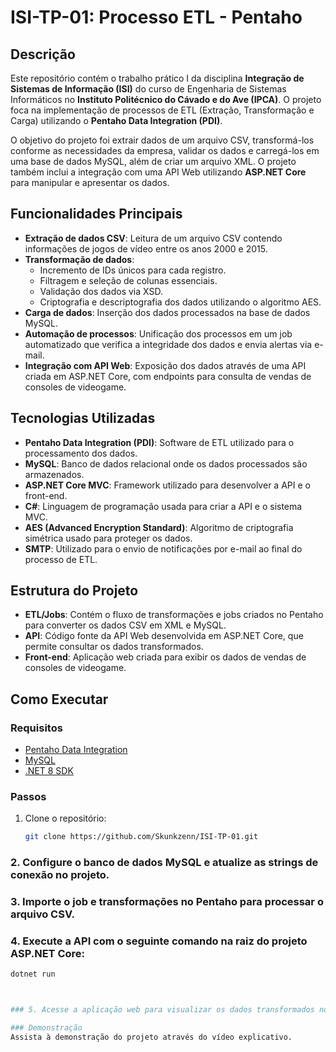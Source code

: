 # ISI-TP-01: Processo ETL - Pentaho

## Descrição
Este repositório contém o trabalho prático I da disciplina **Integração de Sistemas de Informação (ISI)** do curso de Engenharia de Sistemas Informáticos no **Instituto Politécnico do Cávado e do Ave (IPCA)**. O projeto foca na implementação de processos de ETL (Extração, Transformação e Carga) utilizando o **Pentaho Data Integration (PDI)**.

O objetivo do projeto foi extrair dados de um arquivo CSV, transformá-los conforme as necessidades da empresa, validar os dados e carregá-los em uma base de dados MySQL, além de criar um arquivo XML. O projeto também inclui a integração com uma API Web utilizando **ASP.NET Core** para manipular e apresentar os dados.

## Funcionalidades Principais

- **Extração de dados CSV**: Leitura de um arquivo CSV contendo informações de jogos de vídeo entre os anos 2000 e 2015.
- **Transformação de dados**:
  - Incremento de IDs únicos para cada registro.
  - Filtragem e seleção de colunas essenciais.
  - Validação dos dados via XSD.
  - Criptografia e descriptografia dos dados utilizando o algoritmo AES.
- **Carga de dados**: Inserção dos dados processados na base de dados MySQL.
- **Automação de processos**: Unificação dos processos em um job automatizado que verifica a integridade dos dados e envia alertas via e-mail.
- **Integração com API Web**: Exposição dos dados através de uma API criada em ASP.NET Core, com endpoints para consulta de vendas de consoles de videogame.

## Tecnologias Utilizadas

- **Pentaho Data Integration (PDI)**: Software de ETL utilizado para o processamento dos dados.
- **MySQL**: Banco de dados relacional onde os dados processados são armazenados.
- **ASP.NET Core MVC**: Framework utilizado para desenvolver a API e o front-end.
- **C#**: Linguagem de programação usada para criar a API e o sistema MVC.
- **AES (Advanced Encryption Standard)**: Algoritmo de criptografia simétrica usado para proteger os dados.
- **SMTP**: Utilizado para o envio de notificações por e-mail ao final do processo de ETL.

## Estrutura do Projeto

- **ETL/Jobs**: Contém o fluxo de transformações e jobs criados no Pentaho para converter os dados CSV em XML e MySQL.
- **API**: Código fonte da API Web desenvolvida em ASP.NET Core, que permite consultar os dados transformados.
- **Front-end**: Aplicação web criada para exibir os dados de vendas de consoles de videogame.

## Como Executar

### Requisitos

- [Pentaho Data Integration](https://sourceforge.net/projects/pentaho/)
- [MySQL](https://www.mysql.com/)
- [.NET 8 SDK](https://dotnet.microsoft.com/download)

### Passos

1. Clone o repositório:
   ```bash
   git clone https://github.com/Skunkzenn/ISI-TP-01.git

### 2. Configure o banco de dados MySQL e atualize as strings de conexão no projeto.

### 3. Importe o job e transformações no Pentaho para processar o arquivo CSV.

### 4. Execute a API com o seguinte comando na raiz do projeto ASP.NET Core:
   ```bash
   dotnet run



### 5. Acesse a aplicação web para visualizar os dados transformados no navegador.

### Demonstração
Assista à demonstração do projeto através do vídeo explicativo.
